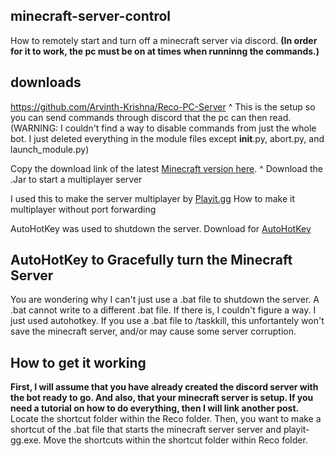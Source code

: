 ## minecraft-server-control
How to remotely start and turn off a minecraft server via discord. **(In order for it to work, the pc must be on at times when runninng the commands.)**

## downloads
https://github.com/Arvinth-Krishna/Reco-PC-Server
^ This is the setup so you can send commands through discord that the pc can then read. 
(WARNING: I couldn't find a way to disable commands from just the whole bot. I just deleted everything in the module files except __init__.py, abort.py, and launch_module.py)

Copy the download link of the latest [Minecraft version here](https://www.minecraft.net/en-us/download/server/).
^ Download the .Jar to start a multiplayer server

I used this to make the server multiplayer by [Playit.gg](https://playit.gg/)
How to make it multiplayer without port forwarding

AutoHotKey was used to shutdown the server. Download for [AutoHotKey](https://www.autohotkey.com/)

## AutoHotKey to Gracefully turn the Minecraft Server 
You are wondering why I can't just use a .bat file to shutdown the server. A .bat cannot write to a different .bat file. 
If there is, I couldn't figure a way. I just used autohotkey. 
If you use a .bat file to /taskkill, this unfortantely won't save the minecraft server, and/or may cause some server corruption. 


## How to get it working
**First, I will assume that you have already created the discord server with the bot ready to go. 
And also, that your minecraft server is setup. 
If you need a tutorial on how to do everything, then I will link another post.**
Locate the shortcut folder within the Reco folder. 
Then, you want to make a shortcut of the .bat file that starts the minecraft server server and playit-gg.exe.
Move the shortcuts within the shortcut folder within Reco folder. 


